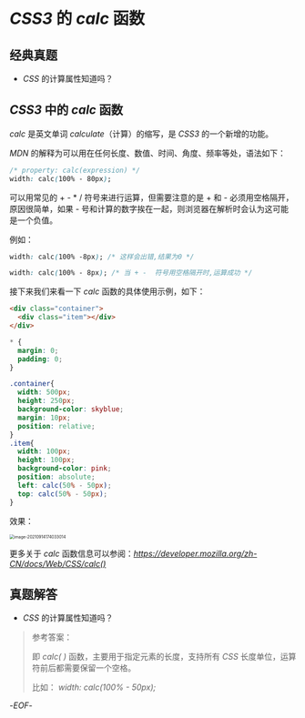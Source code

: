 # *CSS3* 的 *calc* 函数



## 经典真题



- *CSS* 的计算属性知道吗？



## *CSS3* 中的 *calc* 函数



*calc* 是英文单词 *calculate*（计算）的缩写，是 *CSS3* 的一个新增的功能。

*MDN* 的解释为可以用在任何长度、数值、时间、角度、频率等处，语法如下：

```css
/* property: calc(expression) */
width: calc(100% - 80px);
```



可以用常见的 + - * / 符号来进行运算，但需要注意的是 + 和 - 必须用空格隔开，原因很简单，如果 - 号和计算的数字挨在一起，则浏览器在解析时会认为这可能是一个负值。



例如：

```css
width: calc(100% -8px); /* 这样会出错,结果为0 */
```

```css
width: calc(100% - 8px); /* 当 + -  符号用空格隔开时,运算成功 */
```



接下来我们来看一下 *calc* 函数的具体使用示例，如下：

```html
<div class="container">
  <div class="item"></div>
</div>
```

```css
* {
  margin: 0;
  padding: 0;
}

.container{
  width: 500px;
  height: 250px;
  background-color: skyblue;
  margin: 10px;
  position: relative;
}
.item{
  width: 100px;
  height: 100px;
  background-color: pink;
  position: absolute;
  left: calc(50% - 50px);
  top: calc(50% - 50px);
}
```



效果：



<img src="https://xiejie-typora.oss-cn-chengdu.aliyuncs.com/2021-09-14-094033.png" alt="image-20210914174033014" style="zoom:50%;" />



更多关于 *calc* 函数信息可以参阅：*https://developer.mozilla.org/zh-CN/docs/Web/CSS/calc()*



## 真题解答



- *CSS* 的计算属性知道吗？

> 参考答案：
>
> 即 *calc( )* 函数，主要用于指定元素的长度，支持所有 *CSS* 长度单位，运算符前后都需要保留一个空格。
>
> 比如： *width: calc(100% - 50px);*



-*EOF*-

